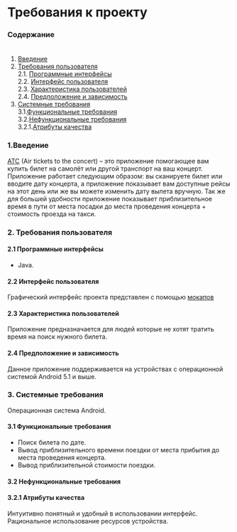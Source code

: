 # Требования к проекту
### Содержание<br><br>
1. [Введение](#1)<br>
2. [Требования пользователя](#2)<br>
    2.1. [Программные интерфейсы](#2.1)<br>
    2.2. [Интерфейс пользователя](#2.2)<br>
    2.3. [Характеристика пользователей](#2.3)<br>
    2.4. [Предположение и зависимость](#2.4)<br>
3. [Системные требования](#3)<br>
   3.1.[Функциональные требования](#3.1)<br>
   3.2.[Нефункциональные требования](#3.2)<br>
   3.2.1.[Атрибуты качества](#3.2.1)<br>



### 1.Введение<a name = "1"></a>
[ATC](https://github.com/AlekseiPotapovich/ATC) (Air tickets to the concert) – это приложение помогающее вам купить билет на самолёт или другой транспорт на ваш концерт. 
Приложение работает следующим образом: вы сканируете билет или вводите дату концерта, а приложение показывает вам доступные рейсы на этот день или же вы можете изменить дату вылета вручную. Так же для большей удобности приложение показывает приблизительное время в пути от места посадки до места проведения концерта + стоимость проезда на такси.
### 2.	Требования пользователя<a name = "2"></a>
#### 2.1 Программные интерфейсы<a name = "2.1"></a> 
* Java.
#### 2.2 Интерфейс пользователя<a name = "2.2"></a> 
Графический интерфейс проекта представлен с помощью [мокапов](https://github.com/AlekseiPotapovich/ATC/tree/master/documentation/mockups)
#### 2.3 Характеристика пользователей<a name = "2.3"></a>  
Приложение предназначается для людей которые не хотят тратить время на поиск нужного билета.
#### 2.4 Предположение и зависимость<a name = "2.4"></a> 
Данное приложение поддерживается на устройствах с операционной системой Android 5.1 и выше.
### 3.	Системные требования<a name = "3"></a>
Операционная система Android.
#### 3.1 Функциональные требования<a name = "3"></a>
* Поиск билета по дате.<br>
* Вывод приблизительного времени поездки от места прибытия до места проведения концерта.<br>
* Вывод приблизительной стоимости поездки.<br> 
#### 3.2 Нефункциональные требования<a name = "3.2"></a>
#### 3.2.1 Атрибуты качества<a name = "3.2.1"></a>
Интуитивно понятный и удобный в использовании интерфейс. 
Рациональное использование ресурсов устройства.
